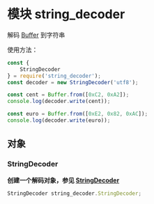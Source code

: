 # 模块 string_decoder
解码 [Buffer](../../object/ifs/Buffer.md) 到字符串

使用方法：

```JavaScript
const {
    StringDecoder
} = require('string_decoder');
const decoder = new StringDecoder('utf8');

const cent = Buffer.from([0xC2, 0xA2]);
console.log(decoder.write(cent));

const euro = Buffer.from([0xE2, 0x82, 0xAC]);
console.log(decoder.write(euro));
```

## 对象
        
### StringDecoder
**创建一个解码对象，参见 [StringDecoder](../../object/ifs/StringDecoder.md)**

```JavaScript
StringDecoder string_decoder.StringDecoder;
```

